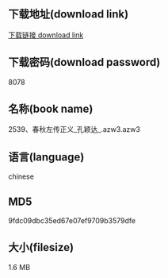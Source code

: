 ## 下载地址(download link)
[下载链接 download link](https://voluble-croquembouche-d321dc.netlify.app/?s=2539%E3%80%81%E6%98%A5%E7%A7%8B%E5%B7%A6%E4%BC%A0%E6%AD%A3%E4%B9%89_%E5%AD%94%E9%A2%96%E8%BE%BE_.azw3)

## 下载密码(download password)
8078

## 名称(book name)
2539、春秋左传正义_孔颖达_.azw3.azw3

## 语言(language)
chinese

## MD5
9fdc09dbc35ed67e07ef9709b3579dfe

## 大小(filesize)
1.6 MB
